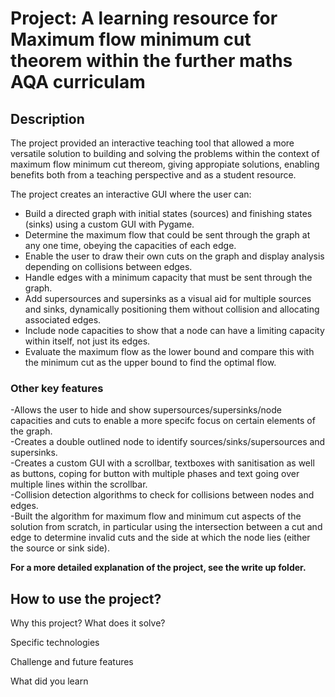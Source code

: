 # Project: A learning resource for Maximum flow minimum cut theorem within the further maths AQA curriculam



## Description 
The project provided an interactive teaching tool that allowed a more versatile solution to building and solving the problems within the context of maximum flow minimum cut thereom, giving appropiate solutions, enabling benefits both from a teaching perspective and as a student resource.

The project creates an interactive GUI where the user can:  

- Build a directed graph with initial states (sources) and finishing states (sinks) using a custom GUI with Pygame.  
- Determine the maximum flow that could be sent through the graph at any one time, obeying the capacities of each edge.  
- Enable the user to draw their own cuts on the graph and display analysis depending on collisions between edges.  
- Handle edges with a minimum capacity that must be sent through the graph.  
- Add supersources and supersinks as a visual aid for multiple sources and sinks, dynamically positioning them without collision and allocating associated edges.  
- Include node capacities to show that a node can have a limiting capacity within itself, not just its edges.  
- Evaluate the maximum flow as the lower bound and compare this with the minimum cut as the upper bound to find the optimal flow.  

### Other key features  

-Allows the user to hide and show supersources/supersinks/node capacities and cuts to enable a more specifc focus on certain elements of the graph.  
-Creates a double outlined node to identify sources/sinks/supersources and supersinks.  
-Creates a custom GUI with a scrollbar, textboxes with sanitisation as well as buttons, coping for button with multiple phases and text going over multiple lines within the scrollbar.  
-Collision detection algorithms to check for collisions between nodes and edges.  
-Built the algorithm for maximum flow and minimum cut aspects of the solution from scratch, in particular using the intersection between a cut and edge to determine invalid cuts and the side at which the node lies (either the source or sink side).  
 
**For a more detailed explanation of the project, see the write up folder.**

## How to use the project?  

Why this project? What does it solve?

Specific technologies

Challenge and future features

What did you learn